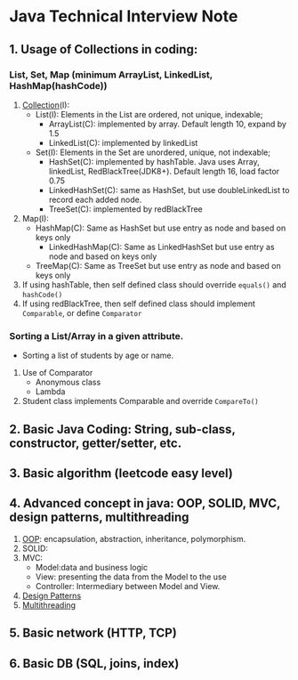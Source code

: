 # Java Technical Interview Note
## 1. Usage of Collections in coding:
### List, Set, Map (minimum ArrayList, LinkedList, HashMap(hashCode))
1. [Collection](../topics/3_CollectionsMaps.md)(I):
    - List(I): Elements in the List are ordered, not unique, indexable;
        - ArrayList(C): implemented by array. Default length 10, expand by 1.5
        - LinkedList(C): implemented by linkedList
    - Set(I): Elements in the Set are unordered, unique, not indexable;
        - HashSet(C): implemented by hashTable. Java uses Array, linkedList, RedBlackTree(JDK8+). Default length 16, load factor 0.75
        - LinkedHashSet(C): same as HashSet, but use doubleLinkedList to record each added node.
        - TreeSet(C): implemented by redBlackTree
2. Map(I):
    - HashMap(C): Same as HashSet but use entry as node and based on keys only
        - LinkedHashMap(C): Same as LinkedHashSet but use entry as node and based on keys only
    - TreeMap(C): Same as TreeSet but use entry as node and based on keys only
3. If using hashTable, then self defined class should override `equals()` and `hashCode()`
4. If using redBlackTree, then self defined class should implement `Comparable`, or define `Comparator`

### Sorting a List/Array in a given attribute. 
- Sorting a list of students by age or name.
1. Use of Comparator
   - Anonymous class
   - Lambda
2. Student class implements Comparable and override `CompareTo()`

## 2. Basic Java Coding: String, sub-class, constructor, getter/setter, etc.


## 3. Basic algorithm (leetcode easy level)

## 4. Advanced concept in java: OOP, SOLID, MVC, design patterns, multithreading
1. [OOP](../topics/2_ObjectOrientedProgramming.md): encapsulation, abstraction, inheritance, polymorphism.
2. SOLID:
3. MVC: 
   - Model:data and business logic
   - View: presenting the data from the Model to the use 
   - Controller: Intermediary between Model and View.
4. [Design Patterns](../topics/4_DesignPattern.md)
5. [Multithreading](../topics/8_Multithreading.md)

## 5. Basic network (HTTP, TCP)

## 6. Basic DB (SQL, joins, index)
